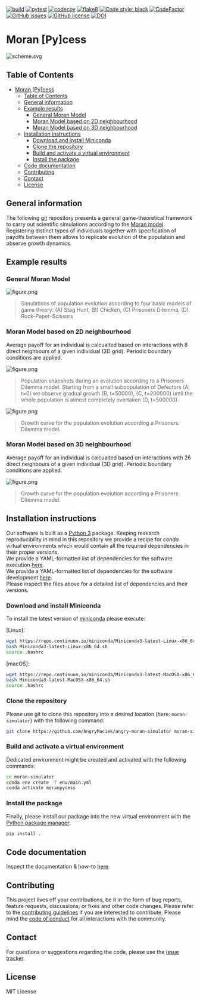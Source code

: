 [![build](https://github.com/AngryMaciek/angry-moran-simulator/workflows/build/badge.svg?branch=master)](https://github.com/AngryMaciek/angry-moran-simulator/actions?query=workflow%3Abuild)
[![pytest](https://github.com/AngryMaciek/angry-moran-simulator/workflows/pytest/badge.svg?branch=master)](https://github.com/AngryMaciek/angry-moran-simulator/actions?query=workflow%3Apytest)
[![codecov](https://codecov.io/gh/AngryMaciek/angry-moran-simulator/branch/master/graph/badge.svg?token=V9IFEOWN71)](https://codecov.io/gh/AngryMaciek/angry-moran-simulator)
[![flake8](https://github.com/AngryMaciek/angry-moran-simulator/workflows/flake8/badge.svg?branch=master)](https://github.com/AngryMaciek/angry-moran-simulator/actions?query=workflow%3Aflake8)
[![Code style: black](https://img.shields.io/badge/code%20style-black-000000.svg)](https://github.com/psf/black)
[![CodeFactor](https://www.codefactor.io/repository/github/angrymaciek/angry-moran-simulator/badge)](https://www.codefactor.io/repository/github/angrymaciek/angry-moran-simulator)
[![GitHub issues](https://img.shields.io/github/issues/AngryMaciek/angry-moran-simulator)](https://github.com/AngryMaciek/angry-moran-simulator/issues)
[![GitHub license](https://img.shields.io/github/license/AngryMaciek/angry-moran-simulator)](https://github.com/AngryMaciek/angry-moran-simulator/blob/master/LICENSE)
[![DOI](https://joss.theoj.org/papers/10.21105/joss.02643/status.svg)](https://doi.org/10.21105/joss.02643)

# Moran [Py]cess

![scheme.svg](images/scheme.svg)

## Table of Contents

- [Moran [Py]cess](#moran-pycess)
  - [Table of Contents](#table-of-contents)
  - [General information](#general-information)
  - [Example results](#example-results)
    - [General Moran Model](#general-moran-model)
    - [Moran Model based on 2D neighbourhood](#moran-model-based-on-2d-neighbourhood)
    - [Moran Model based on 3D neighbourhood](#moran-model-based-on-3d-neighbourhood)
  - [Installation instructions](#installation-instructions)
    - [Download and install Miniconda](#download-and-install-miniconda)
    - [Clone the repository](#clone-the-repository)
    - [Build and activate a virtual environment](#build-and-activate-a-virtual-environment)
    - [Install the package](#install-the-package)
  - [Code documentation](#code-documentation)
  - [Contributing](#contributing)
  - [Contact](#contact)
  - [License](#license)

## General information

The following [git] repository presents a general game-theoretical framework to carry out scientific simulations according to the [Moran model]. Registering distinct types of individuals together with specification of payoffs between them allows to replicate evolution of the population and observe growth dynamics.

## Example results

### General Moran Model

![figure.png](images/figure.png)
> Simulations of population evolution according to four basic models of game theory: (A) Stag Hunt, (B) Chicken, (C) Prisoners Dilemma, (D) Rock-Paper-Scissors

### Moran Model based on 2D neighbourhood

Average payoff for an individual is calcualted based on interactions with 8 direct neighbours of a given individual (2D grid). Periodic boundary conditions are applied.

![figure.png](images/supplementary_figure1a.png)
> Population snapshots during an evolution according to a Prisoners Dilemma model. Starting from a small subpopulation of Defectors (A, t=0) we observe gradual growth (B, t=50000), (C, t=200000) until the whole population is almost completely overtaken (D, t=500000).

![figure.png](images/supplementary_figure1b.png)
> Growth curve for the population evolution according a Prisoners Dilemma model.

### Moran Model based on 3D neighbourhood

Average payoff for an individual is calcualted based on interactions with 26 direct neighbours of a given individual (3D grid). Periodic boundary conditions are applied.

![figure.png](images/supplementary_figure2.png)
> Growth curve for the population evolution according a Prisoners Dilemma model.

## Installation instructions

Our software is built as a [Python 3] package. Keeping research reproducibility in mind in this repository we provide a recipe for *conda* virtual environments which would contain all the required dependencies in their proper versions.  
We provide a YAML-formatted list of dependencies for the software execution [here](env/main.yml).  
We provide a YAML-formatted list of dependencies for the software development [here](env/dev.yml).  
Please inspect the files above for a detailed list of dependencies and their versions.

### Download and install Miniconda

To install the latest version of [miniconda] please execute:  
  
[Linux]:
```bash
wget https://repo.continuum.io/miniconda/Miniconda3-latest-Linux-x86_64.sh
bash Miniconda3-latest-Linux-x86_64.sh
source .bashrc
```

[macOS]:
```bash
wget https://repo.continuum.io/miniconda/Miniconda3-latest-MacOSX-x86_64.sh
bash Miniconda3-latest-MacOSX-x86_64.sh
source .bashrc
```

### Clone the repository

Please use git to clone this repository into a desired location (here: `moran-simulator`) with the following command:

```bash
git clone https://github.com/AngryMaciek/angry-moran-simulator moran-simulator
```

### Build and activate a virtual environment

Dedicated environment might be created and activated with the following commands:

```bash
cd moran-simulator
conda env create -f env/main.yml
conda activate moranpycess
```

### Install the package

Finally, please install our package into the new virtual environment with the [Python package manager]:

```bash
pip install .
```

## Code documentation

Inspect the documentation & how-to [here](documentation.md).

## Contributing

This project lives off your contributions, be it in the form of bug reports,
feature requests, discussions, or fixes and other code changes. Please refer
to the [contributing guidelines](CONTRIBUTING.md) if you are interested to
contribute. Please mind the [code of conduct](CODE_OF_CONDUCT.md) for all
interactions with the community.

## Contact

For questions or suggestions regarding the code, please use the
[issue tracker](https://github.com/AngryMaciek/angry-moran-simulator/issues).  

## License

MIT License

[Python 3]: https://www.python.org/download/releases/3.0/
[miniconda]: https://docs.conda.io/en/latest/miniconda.html
[git]: https://git-scm.com/
[Moran model]: <https://en.wikipedia.org/wiki/Moran_process>
[Python package manager]: <https://pypi.org/project/pip/>
